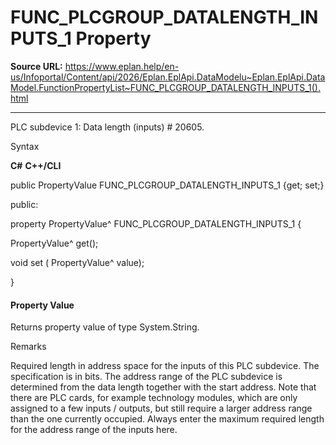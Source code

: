 # FUNC_PLCGROUP_DATALENGTH_INPUTS_1 Property

**Source URL:** https://www.eplan.help/en-us/Infoportal/Content/api/2026/Eplan.EplApi.DataModelu~Eplan.EplApi.DataModel.FunctionPropertyList~FUNC_PLCGROUP_DATALENGTH_INPUTS_1().html

---

PLC subdevice 1: Data length (inputs) # 20605.

Syntax

**C#**
**C++/CLI**


public PropertyValue FUNC_PLCGROUP_DATALENGTH_INPUTS_1 {get; set;}

public:

property PropertyValue^ FUNC_PLCGROUP_DATALENGTH_INPUTS_1 {

   PropertyValue^ get();

   void set (    PropertyValue^ value);

}


#### Property Value

Returns property value of type System.String.

Remarks

Required length in address space for the inputs of this PLC subdevice. The specification is in bits. The address range of the PLC subdevice is determined from the data length together with the start address. Note that there are PLC cards, for example technology modules, which are only assigned to a few inputs / outputs, but still require a larger address range than the one currently occupied. Always enter the maximum required length for the address range of the inputs here.
